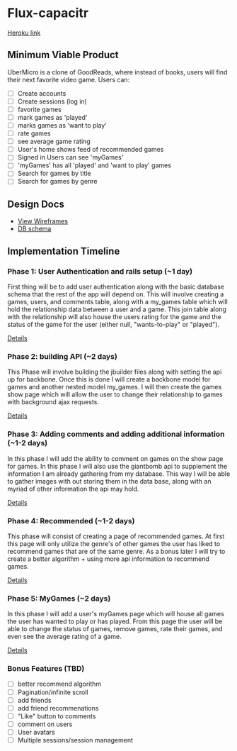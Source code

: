 # Flux-capacitr

[Heroku link][heroku]

[heroku]: http://ubermicro.herokuapp.com

## Minimum Viable Product
UberMicro is a clone of GoodReads, where instead of books, users will find their next favorite video game. Users can:

<!-- This is a Markdown checklist. Use it to keep track of your progress! -->

- [ ] Create accounts
- [ ] Create sessions (log in)
- [ ] favorite games
- [ ] mark games as 'played'
- [ ] marks games as 'want to play'
- [ ] rate games
- [ ] see average game rating
- [ ] User's home shows feed of recommended games
- [ ] Signed in Users can see 'myGames'
- [ ] 'myGames' has all 'played' and 'want to play' games
- [ ] Search for games by title
- [ ] Search for games by genre

## Design Docs
* [View Wireframes][views]
* [DB schema][schema]

[views]: ./docs/views.md
[schema]: ./docs/schema.md

## Implementation Timeline

### Phase 1: User Authentication and rails setup (~1 day)
First thing will be to add user authentication along with the basic database schema that the rest of the app will depend on. This will involve creating a games, users, and comments table, along with a my_games table which will hold the relationship data between a user and a game. This join table along with the relationship will also house the users rating for the game and the status of the game for the user (either null, "wants-to-play" or "played").

[Details][phase-one]

### Phase 2: building API (~2 days)
This Phase will involve building the jbuilder files along with setting the api up for backbone. Once this is done I will create a backbone model for games and another nested model my_games. I will then create the games show page which will allow the user to change their relationship to games with background ajax requests.

[Details][phase-two]

### Phase 3: Adding comments and adding additional information (~1-2 days)
In this phase I will add the ability to comment on games on the show page for games. In this phase I will also use the giantbomb api to supplement the information I am already gathering from my database. This way I will be able to gather images with out storing them in the data base, along with an myriad of other information the api may hold.

[Details][phase-three]

### Phase 4: Recommended (~1-2 days)
This phase will consist of creating a page of recommended games. At first this page will only utilize the genre's of other games the user has liked to recommend games that are of the same genre. As a bonus later I will try to create a better algorithm + using more api information to recommend games.

[Details][phase-four]

### Phase 5: MyGames (~2 days)
In this phase I will add a user's myGames page which will house all games the user has wanted to play or has played. From this page the user will be able to change the status of games, remove games, rate their games, and even see the average rating of a game.

[Details][phase-five]

### Bonus Features (TBD)
- [ ] better recommend algorithm
- [ ] Pagination/infinite scroll
- [ ] add friends
- [ ] add friend recommenations
- [ ] "Like" button to comments
- [ ] comment on users
- [ ] User avatars
- [ ] Multiple sessions/session management

[phase-one]: ./docs/phases/phase1.md
[phase-two]: ./docs/phases/phase2.md
[phase-three]: ./docs/phases/phase3.md
[phase-four]: ./docs/phases/phase4.md
[phase-five]: ./docs/phases/phase5.md
